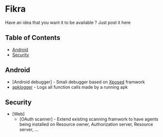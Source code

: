 # Fikra
Have an idea that you want it to be available ? Just post it here

## Table of Contents


- [Android](#android)
- [Security](#security)


## Android
- [Android debugger] - Smali debugger based on [Xposed](https://github.com/rovo89/Xposed/) framwork
- [apklogger](https://github.com/sasukeourad/apklogger) - Logs all function calls made by a running apk


## Security
- [Web]
	- [OAuth scanner] - Extend existing scanning framwork to have agents being installed on Resource owner, Authorization server, Resource server, ...
